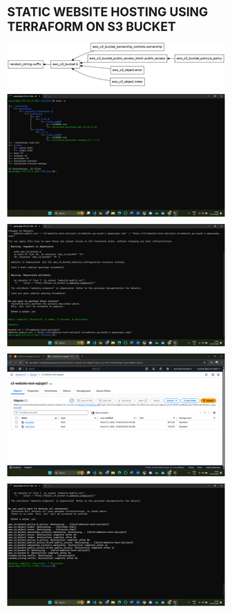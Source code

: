 # STATIC WEBSITE HOSTING USING TERRAFORM ON S3 BUCKET

![Graph Representation of Resources](./assets/images/graph.png)

![](./assets/images/1.png)

![](./assets/images/2.png)

![](./assets/images/3.png)

![](./assets/images/4.png)

